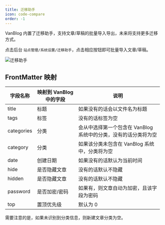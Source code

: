 ```yaml
---
title: 迁移助手
icon: code-compare
order: -1
---
```


VanBlog 内置了迁移助手，支持文章/草稿的批量导入导出，未来将支持更多迁移方式。

点击后台 `站点管理/系统设置/迁移助手`，点击相应按钮即可批量导入文章/草稿。

![迁移助手](https://pic.mereith.com/img/51476ad02bfdf0c84f88389d21faabdf.clipboard-2022-09-17.png)

## FrontMatter 映射

| 字段名称   | 映射到 VanBlog 中的字段 | 说明                                                            |
| ---------- | ----------------------- | --------------------------------------------------------------- |
| title      | 标题                    | 如果没有的话会以文件名为标题                                    |
| tags       | 标签                    | 没有的话标签为空                                                |
| categories | 分类                    | 会从中选择第一个包含在 VanBlog 系统中的分类，没有的话分类将为空 |
| category   | 分类                    | 如果该分类未包含在 VanBlog 系统中，分类将为空                   |
| date       | 创建日期                | 如果没有的话默认为当前时间                                      |
| hide       | 是否隐藏文章            | 没有的话默认不隐藏                                              |
| hidden     | 是否隐藏文章            | 没有的话默认不隐藏                                              |
| password   | 是否加密/密码           | 如果有，则文章自动为加密，且该字段为密码                        |
| top        | 置顶优先级              | 默认为 0                                                        |

需要注意的是，如果未识别到分类信息，则新建文章分类为空。

